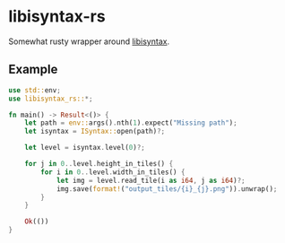 # libisyntax-rs

Somewhat rusty wrapper around [libisyntax](https://github.com/amspath/libisyntax).

## Example

```rust
use std::env;
use libisyntax_rs::*;

fn main() -> Result<()> {
    let path = env::args().nth(1).expect("Missing path");
    let isyntax = ISyntax::open(path)?;

    let level = isyntax.level(0)?;

    for j in 0..level.height_in_tiles() {
        for i in 0..level.width_in_tiles() {
            let img = level.read_tile(i as i64, j as i64)?;
            img.save(format!("output_tiles/{i}_{j}.png")).unwrap();
        }
    }

    Ok(())
}
```